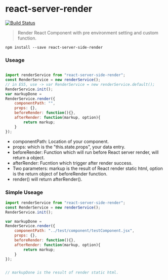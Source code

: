 # react-server-render
[![Build Status](https://api.travis-ci.org/man27382210/react-server-render.svg?branch=master)](https://travis-ci.org/man27382210/react-server-render)  

> Render React Component with pre environment setting and custom function.

```
npm install --save react-server-side-render
```
### Useage
```js

import renderService from "react-server-side-render";
const RenderService = new renderService();
// in ES5, use -> var RenderService = new renderService.default();
RenderService.init();
var markupDone = 
RenderService.render({
	componentPath: "",
	props: {},           
	beforeRender: function(){},
	afterRender: function(markup, option){
		return markup;
	}
});

```
* componentPath: Location of your component.
* props:         which is the "this.state.props", your data entry.
* beforeRender:  Function which will run before React server render, will return a object.
* afterRender:   Fucntion which trigger after render success. 
 * Two parameters: markup is the result of React render static html, option is the return object of beforeRender function. 
 *  render() will return afterRender().

### Simple Useage
```js
import renderService from "react-server-side-render";
const RenderService = new renderService();
RenderService.init();

var markupDone = 
RenderService.render({
	componentPath: "../test/component/testComponent.jsx",
	props: {},
	beforeRender: function(){},
	afterRender: function(markup, option){
		return markup;
	}
});


// markupDone is the result of render static html.
```

